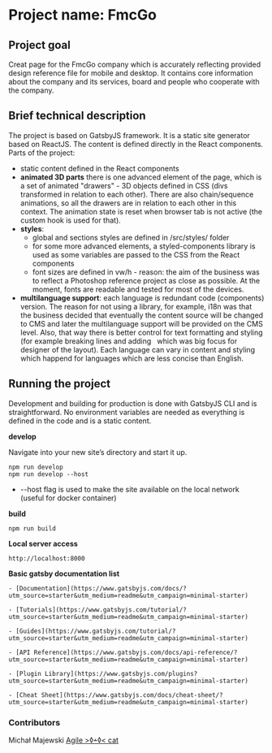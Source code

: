 # Project name: FmcGo

## Project goal
Creat page for the FmcGo company which is accurately reflecting provided design reference file for mobile and desktop. 
It contains core information about the company and its services, board and people who cooperate with the company. 

## Brief technical description
The project is based on GatsbyJS framework.
It is a static site generator based on ReactJS.
The content is defined directly in the React components. 
Parts of the project:
- static content defined in the React components
- **animated 3D parts** there is one advanced element of the page, which is a set of animated "drawers" - 3D objects defined in CSS (divs transformed in relation to each other). There are also chain/sequence animations, so all the drawers are in relation to each other in this context. The animation state is reset when browser tab is not active (the custom hook is used for that).
- **styles**:
  - global and sections styles are defined in /src/styles/ folder
  - for some more advanced elements, a styled-components library is used as some variables are passed to the CSS from the React components 
  - font sizes are defined in vw/h - reason: the aim of the business was to reflect a Photoshop reference project as close as possible. At the moment, fonts are readable and tested for most of the devices.
- **multilanguage support**: each language is redundant code (components) version. The reason for not using a library, for example, i18n was that the business decided that eventually the content source will be changed to CMS and later the multilanguage support will be provided on the CMS level. Also, that way there is better control for text formatting and styling (for example breaking lines and adding &nbsp; which was big focus for designer of the layout). Each language can vary in content and styling which happend for languages which are less concise than English.




## Running the project
Development and building for production is done with GatsbyJS CLI and is straightforward.
No environment variables are needed as everything is defined in the code and is a static content.

**develop**

Navigate into your new site’s directory and start it up.

```
npm run develop
npm run develop --host
```
* --host flag is used to make the site available on the local network (useful for docker container)

**build**

```
npm run build
```
**Local server access**

    http://localhost:8000

**Basic gatsby documentation list**

    - [Documentation](https://www.gatsbyjs.com/docs/?utm_source=starter&utm_medium=readme&utm_campaign=minimal-starter)

    - [Tutorials](https://www.gatsbyjs.com/tutorial/?utm_source=starter&utm_medium=readme&utm_campaign=minimal-starter)

    - [Guides](https://www.gatsbyjs.com/tutorial/?utm_source=starter&utm_medium=readme&utm_campaign=minimal-starter)

    - [API Reference](https://www.gatsbyjs.com/docs/api-reference/?utm_source=starter&utm_medium=readme&utm_campaign=minimal-starter)

    - [Plugin Library](https://www.gatsbyjs.com/plugins?utm_source=starter&utm_medium=readme&utm_campaign=minimal-starter)

    - [Cheat Sheet](https://www.gatsbyjs.com/docs/cheat-sheet/?utm_source=starter&utm_medium=readme&utm_campaign=minimal-starter)

### Contributors
Michał Majewski [ Agile >◊﬩◊< cat ](https://agilecat.io)